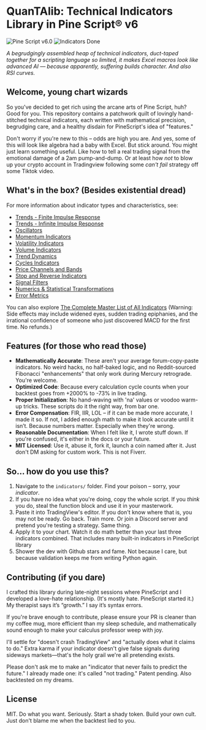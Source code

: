 # QuanTAlib: Technical Indicators Library in Pine Script® v6

![Pine Script v6.0](https://img.shields.io/badge/Pine%20Script-v6.0-blue?style=flat&logo=tradingview&logoColor=white)
![Indicators Done](https://img.shields.io/badge/indicators-103%2F258-orange)

*A begrudgingly assembled heap of technical indicators, duct-taped together for a scripting language so limited, it makes Excel macros look like advanced AI — because apparently, suffering builds character. And also RSI curves.*

## Welcome, young chart wizards

So you've decided to get rich using the arcane arts of Pine Script, huh? Good for you. This repository contains a patchwork quilt of lovingly hand-stitched technical indicators, each written with mathematical precision, begrudging care, and a healthy disdain for PineScript's idea of "features."

Don't worry if you're new to this – odds are high you are. And yes, some of this will look like algebra had a baby with Excel. But stick around. You might just learn something useful. Like how to tell a real trading signal from the emotional damage of a 2am pump-and-dump. Or at least how *not* to blow up your crypto account in Tradingview following some *can't fail* strategy off some Tiktok video.

## What's in the box? (Besides existential dread)

For more information about indicator types and characteristics, see:

- [Trends - Finite Impulse Response](./indicators/trends_FIR/_index.md)
- [Trends - Infinite Impulse Response](./indicators/trends_IIR/_index.md)
- [Oscillators](./indicators/oscillators/_index.md)
- [Momentum Indicators](./indicators/momentum/_index.md)
- [Volatility Indicators](./indicators/volatility/_index.md)
- [Volume Indicators](./indicators/volume/_index.md)
- [Trend Dynamics](./indicators/dynamics/_index.md)
- [Cycles Indicators](./indicators/cycles/_index.md)
- [Price Channels and Bands](./indicators/channels/_index.md)
- [Stop and Reverse Indicators](./indicators/reversals/_index.md)
- [Signal Filters](./indicators/filters/_index.md)
- [Numerics & Statistical Transformations](./indicators/numerics/_index.md)
- [Error Metrics](./indicators/errors/_index.md)

You can also explore [The Complete Master List of All Indicators](./indicators/_index.md) (Warning: Side effects may include widened eyes, sudden trading epiphanies, and the irrational confidence of someone who just discovered MACD for the first time. No refunds.)

## Features (for those who read those)

- **Mathematically Accurate**: These aren't your average forum-copy-paste indicators. No weird hacks, no half-baked logic, and no Reddit-sourced Fibonacci "enhancements" that only work during Mercury retrograde. You're welcome.
- **Optimized Code**: Because every calculation cycle counts when your backtest goes from +2000% to -73% in live trading.
- **Proper Initialization**: No hand-waving with 'na' values or voodoo warm-up tricks. These scripts do it the right way, from bar one.
- **Error Compensation**: FIR, IIR, LOL – if it can be made more accurate, I made it so. If not, I added enough math to make it look accurate until it isn’t. Because numbers matter. Especially when they're wrong.
- **Reasonable Documentation**: When I felt like it, I wrote stuff down. If you're confused, it's either in the docs or your future.
- **MIT Licensed**: Use it, abuse it, fork it, launch a coin named after it. Just don't DM asking for custom work. This is not Fiverr.

## So... how do you use this?

1. Navigate to the `indicators/` folder. Find your poison – sorry, your *indicator*.
2. If you have no idea what you're doing, copy the whole script. If you *think* you do, steal the function block and use it in your masterwork.
3. Paste it into TradingView's editor. If you don't know where that is, you may not be ready. Go back. Train more. Or join a Discord server and pretend you're testing a strategy. Same thing.
4. Apply it to your chart. Watch it do math better than your last three indicators combined. That includes many built-in indicators in PineScript library
5. Shower the dev with Github stars and fame. Not because I care, but because validation keeps me from writing Python again.

## Contributing (if you dare)

I crafted this library during late-night sessions where PineScript and I developed a love-hate relationship. (It's mostly hate. PineScript started it.) My therapist says it’s “growth.” I say it’s syntax errors.

If you're brave enough to contribute, please ensure your PR is cleaner than my coffee mug, more efficient than my sleep schedule, and mathematically sound enough to make your calculus professor weep with joy.

I'll settle for "doesn't crash TradingView" and "actually does what it claims to do." Extra karma if your indicator doesn't give false signals during sideways markets—that's the holy grail we're all pretending exists.

Please don't ask me to make an "indicator that never fails to predict the future." I already made one: it's called "not trading." Patent pending. Also backtested on my dreams.

## License

MIT. Do what you want. Seriously. Start a shady token. Build your own cult. Just don't blame me when the backtest lied to you.
